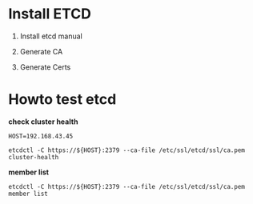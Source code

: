 # Install ETCD

1. Install etcd manual

2. Generate CA


3. Generate Certs


# Howto test etcd

**check cluster health**

```
HOST=192.168.43.45
```

```
etcdctl -C https://${HOST}:2379 --ca-file /etc/ssl/etcd/ssl/ca.pem cluster-health
```

**member list**

```
etcdctl -C https://${HOST}:2379 --ca-file /etc/ssl/etcd/ssl/ca.pem member list
```
